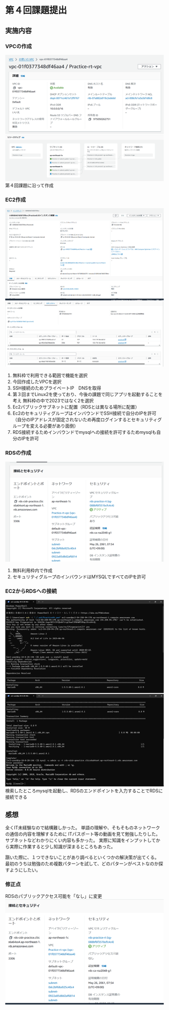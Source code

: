 # 第４回課題提出
## 実施内容
### VPCの作成
![VPC](images04/vpc_1.png)
![VPC](images04/vpc_2.png)
第４回課題に沿って作成

### EC2作成
![EC2](images04/EC2_1.png)
![EC2](images04/EC2_2.png)
1. 無料枠で利用できる範囲で機能を選択
2. 今回作成したVPCを選択
3. SSH接続のためプライベートIP　DNSを取得
4. 第３回までLinux2を使っており、今後の課題で同じアプリを起動することを考え
   無料枠の中で2023ではなく2を選択
5. Ec2パブリックサブネットに配置（RDSとは異なる場所に配置）
6. Ec2のセキュリティグループはインバウンドでSSH接続で自分のIPを許可
（自分のIPアドレスが固定されないため再度ログインするとセキュリティグループを変える必要があり面倒）
7. RDS接続するためインバウンドでmysqlへの接続を許可するためmysqlも自分のIPを許可


### RDSの作成
![RDS](images04/rds.png)
1. 無料利用枠内で作成
2. セキュリティグループのインバウンドはMYSQLですべてのIPを許可

### EC2からRDSへの接続
![EC2-RDS](images04/EC2-RDS_1.png)
![EC2-RDS](images04/EC2-RDS_2.png)
検索したところmysqlを起動し、RDSのエンドポイントを入力することでRDSに接続できる

## 感想
全くIT未経験なので結構難しかった。
単語の理解や、そもそものネットワークの通信の内容を理解するために
ITパスポート等の動画を見て勉強したりした。サブネットなどわかりにくい内容も多かった。
実際に知識をインプットしてから実際に作業すると少し知識が深まるところもあった。

躓いた際に、１つできないことがあり調べるといくつかの解決策が出てくる。
最初のうちは勉強のため複数パターンを試して、どのパターンがベストなのか探すようにしたい。

### 修正点
RDSのパブリックアクセス可能を「なし」に変更![rds-change](images04/rds-change.png)
